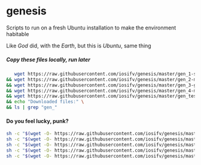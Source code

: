 # genesis
Scripts to run on a fresh Ubuntu installation to make the environment habitable

Like *God* did, with the *Earth*, but this is *Ubuntu*, same thing


##### Copy these files locally, run later
```bash
   wget https://raw.githubusercontent.com/iosifv/genesis/master/gen_1-system-apps.sh -q \
&& wget https://raw.githubusercontent.com/iosifv/genesis/master/gen_2-my-projects.sh -q \
&& wget https://raw.githubusercontent.com/iosifv/genesis/master/gen_3-gui-apps.sh -q \
&& wget https://raw.githubusercontent.com/iosifv/genesis/master/gen_4-mysql.sh -q \
&& wget https://raw.githubusercontent.com/iosifv/genesis/master/gen_test.sh -q \
&& echo "Downloaded files:" \
&& ls | grep "gen_"
```


#### Do you feel lucky, punk?
```bash
sh -c "$(wget -O- https://raw.githubusercontent.com/iosifv/genesis/master/gen_1-system-apps.sh)"
sh -c "$(wget -O- https://raw.githubusercontent.com/iosifv/genesis/master/gen_2-my-projects.sh)"
sh -c "$(wget -O- https://raw.githubusercontent.com/iosifv/genesis/master/gen_3-gui-apps.sh)"
sh -c "$(wget -O- https://raw.githubusercontent.com/iosifv/genesis/master/gen_4-mysql.sh)"
sh -c "$(wget -O- https://raw.githubusercontent.com/iosifv/genesis/master/gen_test.sh)"
```